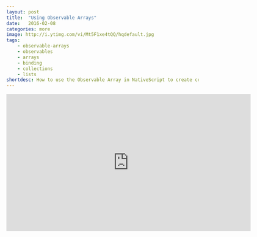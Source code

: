 ```yaml
---
layout: post
title:  "Using Observable Arrays"
date:   2016-02-08
categories: more
image: http://i.ytimg.com/vi/Mt5F1xe4tQQ/hqdefault.jpg
tags: 
    - observable-arrays
    - observables
    - arrays
    - binding
    - collections
    - lists
shortdesc: How to use the Observable Array in NativeScript to create collections of items that are bound to a user interface.
---
```

<iframe width="640" height="360" src="https://www.youtube.com/embed/Mt5F1xe4tQQ" frameborder="0" allowfullscreen></iframe>
